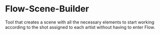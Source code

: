 # Flow-Scene-Builder
Tool that creates a scene with all the necessary elements to start working according to the shot assigned to each artist without having to enter Flow.
